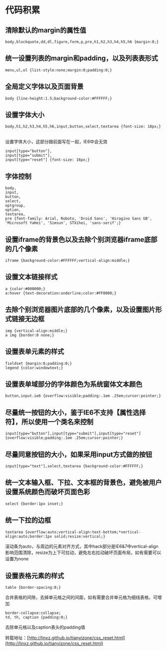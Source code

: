 # 代码积累

清除默认的margin的属性值
----
```
body,blockquote,dd,dl,figure,form,p,pre,h1,h2,h3,h4,h5,h6 {margin:0;}
```

统一设置列表的margin和padding，以及列表表形式
---
```
menu,ul,ol {list-style:none;margin:0;padding:0;}
```


全局定义字体以及页面背景
---
```
body {line-height:1.5;background-color:#FFFFFF;}
```


设置字体大小
---
```
body,h1,h2,h3,h4,h5,h6,input,button,select,textarea {font-size: 18px;}
```
</br>设置字体大小，这部分跟前面写在一起，IE6中会无效</br>
```
input[type="button"],
input[type="submit"],
input[type="reset"] {font-size: 16px;}
```


字体控制
---
```
body,
input,
button,
select,
optgroup,
option,
textarea,
pre {font-family: Arial, Roboto, 'Droid Sans', 'Hiragino Sans GB', 'Microsoft YaHei', 'Simsun', STXihei, 'sans-serif';}
```


设置iframe的背景色以及去除个别浏览器iframe底部的几个像素
---
```
iframe {background-color:#FFFFFF;vertical-align:middle;}
```


设置文本链接样式
---
```
a {color:#000000;}
a:hover {text-decoration:underline;color:#FF0000;}
```


去除个别浏览器图片底部的几个像素，以及设置图片形式链接无边框
---
```
img {vertical-align:middle;}
a img {border:0 none;}
```


设置表单元素的样式
---
```
fieldset {margin:0;padding:0;}
legend {color:windowtext;}
```
        
        
设置表单域部分的字体颜色为系统窗体文本颜色
---
```
button,input.ie6 {overflow:visible;padding:.1em .25em;cursor:pointer;}
```
       
       
尽量统一按钮的大小，鉴于IE6不支持【属性选择符】，所以使用一个类名来控制
---
```
input[type="button"],input[type="submit"],input[type="reset"] {overflow:visible;padding:.1em .25em;cursor:pointer;}
```


尽量同意按钮的大小，如果采用input方式做的按钮
---
```
input[type="text"],select,textarea {background-color:#FFFFFF;}
```
      
      
统一文本输入框、下拉、文本框的背景色，避免被用户设置系统颜色而破坏页面色彩
---
```
select {border:1px inset;}
```
        

统一下拉的边框
---
```
textarea {overflow:auto;vertical-align:text-bottom;*vertical-align:auto;border:1px solid;resize:vertical;}
```
滚动条为auto，与周边的元素对齐方式，其中hack部分是IE6&7中vertical-align影响范围清除，resize为上下可拉动，避免左右拉动破坏页面布局，如有需要可以设置为none


设置表格元素的样式
---
```
table {border-spacing:0;}
```
合并表格的间隙，去掉单元格之间的间距，如有需要合并单元格为细线表格，可增加
```
border-collapse:collapse;
td, th, caption {padding:0;}
```
去除单元格以及caption表头的padding值

转载地址：[http://linxz.github.io/tianyizone/css_reset.html](http://linxz.github.io/tianyizone/css_reset.html)
